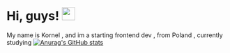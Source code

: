 # Hi, guys! <img src="https://raw.githubusercontent.com/MartinHeinz/MartinHeinz/master/wave.gif" width="30px" height="30px"></br>
My name is Kornel , and im a starting frontend dev , from Poland , currently studying 
[![Anurag's GitHub stats](https://github-readme-stats.vercel.app/api?username=anuraghazra)](https://github.com/anuraghazra/github-readme-stats)
